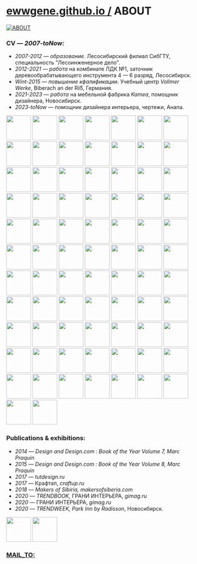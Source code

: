 ﻿
# [ewwgene.github.io /](https://ewwgene.github.io/) ABOUT
    
[![ABOUT](https://ewwgene.github.io/ABOUT/None)](https://ewwgene.github.io/ABOUT/Carousel)
    
### CV — _2007-toNow:_

 - _2007-2012 — образование_. Лесосибирский филиал СибГТУ, специальность "Лесоинженерное дело".
 - _2012-2021 — работа_ на комбинате ЛДК №1, заточник деревообрабатывающего инструмента 4 — 6 разряд, Лесосибирск.
 - _Wint-2015 — повышение кфалификации_. Учебный центр _Vollmer Werke_, Biberach an der Ri&#7838;, Германия.
 - _2021-2023 — работа_ на мебельной фабрика _Kamea_, помощник дизайнера, Новосибирск.
 - _2023-toNow_ — помощник дизайнера интерьера, чертежи, Анапа.

<a id="111" href="https://ewwgene.github.io/ABOUT/Carousel/#111"><img src="https://ewwgene.github.io/ABOUT/111.jpg" height="66"></a> <a id="113" href="https://ewwgene.github.io/ABOUT/Carousel/#113"><img src="https://ewwgene.github.io/ABOUT/113.jpg" height="66"></a> <a id="115" href="https://ewwgene.github.io/ABOUT/Carousel/#115"><img src="https://ewwgene.github.io/ABOUT/115.jpg" height="66"></a> <a id="117" href="https://ewwgene.github.io/ABOUT/Carousel/#117"><img src="https://ewwgene.github.io/ABOUT/117.jpg" height="66"></a> <a id="121" href="https://ewwgene.github.io/ABOUT/Carousel/#121"><img src="https://ewwgene.github.io/ABOUT/121.jpg" height="66"></a> <a id="123" href="https://ewwgene.github.io/ABOUT/Carousel/#123"><img src="https://ewwgene.github.io/ABOUT/123.jpg" height="66"></a> <a id="125" href="https://ewwgene.github.io/ABOUT/Carousel/#125"><img src="https://ewwgene.github.io/ABOUT/125.jpg" height="66"></a> <a id="127" href="https://ewwgene.github.io/ABOUT/Carousel/#127"><img src="https://ewwgene.github.io/ABOUT/127.jpg" height="66"></a> <a id="129" href="https://ewwgene.github.io/ABOUT/Carousel/#129"><img src="https://ewwgene.github.io/ABOUT/129.jpg" height="66"></a> <a id="131" href="https://ewwgene.github.io/ABOUT/Carousel/#131"><img src="https://ewwgene.github.io/ABOUT/131.jpg" height="66"></a> <a id="133" href="https://ewwgene.github.io/ABOUT/Carousel/#133"><img src="https://ewwgene.github.io/ABOUT/133.jpg" height="66"></a> <a id="135" href="https://ewwgene.github.io/ABOUT/Carousel/#135"><img src="https://ewwgene.github.io/ABOUT/135.jpg" height="66"></a> <a id="137" href="https://ewwgene.github.io/ABOUT/Carousel/#137"><img src="https://ewwgene.github.io/ABOUT/137.jpg" height="66"></a> <a id="139" href="https://ewwgene.github.io/ABOUT/Carousel/#139"><img src="https://ewwgene.github.io/ABOUT/139.jpg" height="66"></a> <a id="141" href="https://ewwgene.github.io/ABOUT/Carousel/#141"><img src="https://ewwgene.github.io/ABOUT/141.jpg" height="66"></a> <a id="142" href="https://ewwgene.github.io/ABOUT/Carousel/#142"><img src="https://ewwgene.github.io/ABOUT/142.jpg" height="66"></a> <a id="143" href="https://ewwgene.github.io/ABOUT/Carousel/#143"><img src="https://ewwgene.github.io/ABOUT/143.jpg" height="66"></a> <a id="145" href="https://ewwgene.github.io/ABOUT/Carousel/#145"><img src="https://ewwgene.github.io/ABOUT/145.jpg" height="66"></a> <a id="147" href="https://ewwgene.github.io/ABOUT/Carousel/#147"><img src="https://ewwgene.github.io/ABOUT/147.jpg" height="66"></a> <a id="148" href="https://ewwgene.github.io/ABOUT/Carousel/#148"><img src="https://ewwgene.github.io/ABOUT/148.jpg" height="66"></a> <a id="149" href="https://ewwgene.github.io/ABOUT/Carousel/#149"><img src="https://ewwgene.github.io/ABOUT/149.jpg" height="66"></a> <a id="151" href="https://ewwgene.github.io/ABOUT/Carousel/#151"><img src="https://ewwgene.github.io/ABOUT/151.jpg" height="66"></a> <a id="153" href="https://ewwgene.github.io/ABOUT/Carousel/#153"><img src="https://ewwgene.github.io/ABOUT/153.jpg" height="66"></a> <a id="155" href="https://ewwgene.github.io/ABOUT/Carousel/#155"><img src="https://ewwgene.github.io/ABOUT/155.jpg" height="66"></a> <a id="156" href="https://ewwgene.github.io/ABOUT/Carousel/#156"><img src="https://ewwgene.github.io/ABOUT/156.jpg" height="66"></a> <a id="161" href="https://ewwgene.github.io/ABOUT/Carousel/#161"><img src="https://ewwgene.github.io/ABOUT/161.jpg" height="66"></a> <a id="162" href="https://ewwgene.github.io/ABOUT/Carousel/#162"><img src="https://ewwgene.github.io/ABOUT/162.jpg" height="66"></a> <a id="163" href="https://ewwgene.github.io/ABOUT/Carousel/#163"><img src="https://ewwgene.github.io/ABOUT/163.jpg" height="66"></a> <a id="165" href="https://ewwgene.github.io/ABOUT/Carousel/#165"><img src="https://ewwgene.github.io/ABOUT/165.jpg" height="66"></a> <a id="166" href="https://ewwgene.github.io/ABOUT/Carousel/#166"><img src="https://ewwgene.github.io/ABOUT/166.jpg" height="66"></a> <a id="171" href="https://ewwgene.github.io/ABOUT/Carousel/#171"><img src="https://ewwgene.github.io/ABOUT/171.jpg" height="66"></a> <a id="172" href="https://ewwgene.github.io/ABOUT/Carousel/#172"><img src="https://ewwgene.github.io/ABOUT/172.jpg" height="66"></a> <a id="173" href="https://ewwgene.github.io/ABOUT/Carousel/#173"><img src="https://ewwgene.github.io/ABOUT/173.jpg" height="66"></a> <a id="174" href="https://ewwgene.github.io/ABOUT/Carousel/#174"><img src="https://ewwgene.github.io/ABOUT/174.jpg" height="66"></a> <a id="175" href="https://ewwgene.github.io/ABOUT/Carousel/#175"><img src="https://ewwgene.github.io/ABOUT/175.jpg" height="66"></a> <a id="176" href="https://ewwgene.github.io/ABOUT/Carousel/#176"><img src="https://ewwgene.github.io/ABOUT/176.jpg" height="66"></a> <a id="177" href="https://ewwgene.github.io/ABOUT/Carousel/#177"><img src="https://ewwgene.github.io/ABOUT/177.jpg" height="66"></a> <a id="178" href="https://ewwgene.github.io/ABOUT/Carousel/#178"><img src="https://ewwgene.github.io/ABOUT/178.jpg" height="66"></a> <a id="179" href="https://ewwgene.github.io/ABOUT/Carousel/#179"><img src="https://ewwgene.github.io/ABOUT/179.jpg" height="66"></a> <a id="180" href="https://ewwgene.github.io/ABOUT/Carousel/#180"><img src="https://ewwgene.github.io/ABOUT/180.jpg" height="66"></a> <a id="181" href="https://ewwgene.github.io/ABOUT/Carousel/#181"><img src="https://ewwgene.github.io/ABOUT/181.jpg" height="66"></a> <a id="182" href="https://ewwgene.github.io/ABOUT/Carousel/#182"><img src="https://ewwgene.github.io/ABOUT/182.jpg" height="66"></a> <a id="1821" href="https://ewwgene.github.io/ABOUT/Carousel/#1821"><img src="https://ewwgene.github.io/ABOUT/1821.jpg" height="66"></a> <a id="183" href="https://ewwgene.github.io/ABOUT/Carousel/#183"><img src="https://ewwgene.github.io/ABOUT/183.jpg" height="66"></a> <a id="184" href="https://ewwgene.github.io/ABOUT/Carousel/#184"><img src="https://ewwgene.github.io/ABOUT/184.jpg" height="66"></a> <a id="185" href="https://ewwgene.github.io/ABOUT/Carousel/#185"><img src="https://ewwgene.github.io/ABOUT/185.jpg" height="66"></a> <a id="191" href="https://ewwgene.github.io/ABOUT/Carousel/#191"><img src="https://ewwgene.github.io/ABOUT/191.jpg" height="66"></a> <a id="192" href="https://ewwgene.github.io/ABOUT/Carousel/#192"><img src="https://ewwgene.github.io/ABOUT/192.jpg" height="66"></a> <a id="193" href="https://ewwgene.github.io/ABOUT/Carousel/#193"><img src="https://ewwgene.github.io/ABOUT/193.jpg" height="66"></a> <a id="194" href="https://ewwgene.github.io/ABOUT/Carousel/#194"><img src="https://ewwgene.github.io/ABOUT/194.jpg" height="66"></a> <a id="195" href="https://ewwgene.github.io/ABOUT/Carousel/#195"><img src="https://ewwgene.github.io/ABOUT/195.jpg" height="66"></a> <a id="197" href="https://ewwgene.github.io/ABOUT/Carousel/#197"><img src="https://ewwgene.github.io/ABOUT/197.jpg" height="66"></a> <a id="201" href="https://ewwgene.github.io/ABOUT/Carousel/#201"><img src="https://ewwgene.github.io/ABOUT/201.jpg" height="66"></a> <a id="203" href="https://ewwgene.github.io/ABOUT/Carousel/#203"><img src="https://ewwgene.github.io/ABOUT/203.jpg" height="66"></a> <a id="204" href="https://ewwgene.github.io/ABOUT/Carousel/#204"><img src="https://ewwgene.github.io/ABOUT/204.jpg" height="66"></a> <a id="206" href="https://ewwgene.github.io/ABOUT/Carousel/#206"><img src="https://ewwgene.github.io/ABOUT/206.jpg" height="66"></a> <a id="207" href="https://ewwgene.github.io/ABOUT/Carousel/#207"><img src="https://ewwgene.github.io/ABOUT/207.jpg" height="66"></a> <a id="208" href="https://ewwgene.github.io/ABOUT/Carousel/#208"><img src="https://ewwgene.github.io/ABOUT/208.jpg" height="66"></a> <a id="209" href="https://ewwgene.github.io/ABOUT/Carousel/#209"><img src="https://ewwgene.github.io/ABOUT/209.jpg" height="66"></a> <a id="210" href="https://ewwgene.github.io/ABOUT/Carousel/#210"><img src="https://ewwgene.github.io/ABOUT/210.jpg" height="66"></a> <a id="211" href="https://ewwgene.github.io/ABOUT/Carousel/#211"><img src="https://ewwgene.github.io/ABOUT/211.jpg" height="66"></a> <a id="213" href="https://ewwgene.github.io/ABOUT/Carousel/#213"><img src="https://ewwgene.github.io/ABOUT/213.jpg" height="66"></a> <a id="215" href="https://ewwgene.github.io/ABOUT/Carousel/#215"><img src="https://ewwgene.github.io/ABOUT/215.jpg" height="66"></a> <a id="217" href="https://ewwgene.github.io/ABOUT/Carousel/#217"><img src="https://ewwgene.github.io/ABOUT/217.jpg" height="66"></a> <a id="219" href="https://ewwgene.github.io/ABOUT/Carousel/#219"><img src="https://ewwgene.github.io/ABOUT/219.jpg" height="66"></a> <a id="221" href="https://ewwgene.github.io/ABOUT/Carousel/#221"><img src="https://ewwgene.github.io/ABOUT/221.jpg" height="66"></a> <a id="222" href="https://ewwgene.github.io/ABOUT/Carousel/#222"><img src="https://ewwgene.github.io/ABOUT/222.jpg" height="66"></a> <a id="223" href="https://ewwgene.github.io/ABOUT/Carousel/#223"><img src="https://ewwgene.github.io/ABOUT/223.jpg" height="66"></a> <a id="225" href="https://ewwgene.github.io/ABOUT/Carousel/#225"><img src="https://ewwgene.github.io/ABOUT/225.jpg" height="66"></a> <a id="231" href="https://ewwgene.github.io/ABOUT/Carousel/#231"><img src="https://ewwgene.github.io/ABOUT/231.jpg" height="66"></a> <a id="233" href="https://ewwgene.github.io/ABOUT/Carousel/#233"><img src="https://ewwgene.github.io/ABOUT/233.jpg" height="66"></a> <a id="235" href="https://ewwgene.github.io/ABOUT/Carousel/#235"><img src="https://ewwgene.github.io/ABOUT/235.jpg" height="66"></a> <a id="236" href="https://ewwgene.github.io/ABOUT/Carousel/#236"><img src="https://ewwgene.github.io/ABOUT/236.jpg" height="66"></a> <a id="237" href="https://ewwgene.github.io/ABOUT/Carousel/#237"><img src="https://ewwgene.github.io/ABOUT/237.jpg" height="66"></a> <a id="240" href="https://ewwgene.github.io/ABOUT/Carousel/#240"><img src="https://ewwgene.github.io/ABOUT/240.jpg" height="66"></a> <a id="241" href="https://ewwgene.github.io/ABOUT/Carousel/#241"><img src="https://ewwgene.github.io/ABOUT/241.jpg" height="66"></a> <a id="242" href="https://ewwgene.github.io/ABOUT/Carousel/#242"><img src="https://ewwgene.github.io/ABOUT/242.jpg" height="66"></a> <a id="244" href="https://ewwgene.github.io/ABOUT/Carousel/#244"><img src="https://ewwgene.github.io/ABOUT/244.jpg" height="66"></a> <a id="246" href="https://ewwgene.github.io/ABOUT/Carousel/#246"><img src="https://ewwgene.github.io/ABOUT/246.jpg" height="66"></a> 

### Publications & exhibitions:

 - _2014_ — _Design and Design.com : Book of the Year Volume 7, Marc Praquin_
 - _2015_ — _Design and Design.com : Book of the Year Volume 8, Marc Praquin_
 - _2017_ — _tutdesign.ru_
 - _2017_ — Крафтап, _craftup.ru_
 - _2018_ — _Makers of Sibiria, makersofsiberia.com_
 - _2020_ — _TRENDBOOK_, ГРАНИ ИНТЕРЬЕРА, _gimag.ru_
 - _2020_ — ГРАНИ ИНТЕРЬЕРА, _gimag.ru_
 - _2020_ — _TRENDWEEK, Park Inn by Radisson_, Новосибирск.

<a id="300" href="https://ewwgene.github.io/ABOUT/Carousel/#300"><img src="https://ewwgene.github.io/ABOUT/300.jpg" height="66"></a> <a id="301" href="https://ewwgene.github.io/ABOUT/Carousel/#301"><img src="https://ewwgene.github.io/ABOUT/301.jpg" height="66"></a> 

### [MAIL_TO:](mailto:r0cam@me.com)

    